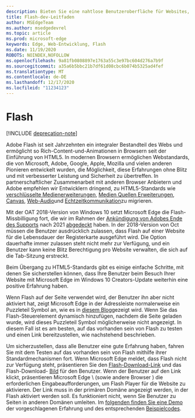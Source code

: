 ```yaml
---
description: Bieten Sie eine nahtlose Benutzeroberfläche für Websites, die Adobe Flash erfordern.
title: Flash-dev-Leitfaden
author: MSEdgeTeam
ms.author: msedgedevrel
ms.topic: article
ms.prod: microsoft-edge
keywords: Edge, Web-Entwicklung, Flash
ms.date: 11/19/2020
ROBOTS: NOINDEX,NOFOLLOW
ms.openlocfilehash: 9a81fb0808897e1763a55c3e97bc604d276a7b9f
ms.sourcegitcommit: a35a6b5bbc21b7df61d08cbc6b074b5325ad4fef
ms.translationtype: MT
ms.contentlocale: de-DE
ms.lasthandoff: 12/17/2020
ms.locfileid: "11234123"
---
```

# Flash  

[!INCLUDE [deprecation-note](../../includes/legacy-edge-note.md)]  

Adobe Flash ist seit Jahrzehnten ein integraler Bestandteil des Webs und ermöglicht so Rich-Content-und-Animationen in Browsern seit der Einführung von HTML5.  In modernen Browsern ermöglichen Webstandards, die von Microsoft, Adobe, Google, Apple, Mozilla und vielen anderen Pionieren entwickelt wurden, die Möglichkeit, diese Erfahrungen ohne Blitz und mit verbesserter Leistung und Sicherheit zu übertreffen.  In partnerschaftlicher Zusammenarbeit mit anderen Browser Anbietern und Adobe empfehlen wir Entwicklern dringend, zu HTML5-Standards wie [verschlüsselte Medienerweiterungen](https://developer.microsoft.com/microsoft-edge/platform/status/encryptedmediaextensions), [Medien Quellen Erweiterungen](https://developer.microsoft.com/microsoft-edge/platform/status/mediasourceextensions), [Canvas](https://developer.microsoft.com/microsoft-edge/platform/status/canvas), [Web-Audio](https://developer.microsoft.com/microsoft-edge/platform/status/webaudioapi)und [Echtzeitkommunikation](https://developer.microsoft.com/microsoft-edge/platform/status/webrtcobjectrtcapi)zu migrieren.  

Mit der OAT 2018-Version von Windows 10 setzt Microsoft Edge die Flash-Missbilligung fort, die wir im Rahmen der [Ankündigung von Adobes Ende des Supports](https://theblog.adobe.com/adobe-flash-update) nach 2021 [abgedeckt](https://blogs.windows.com/msedgedev/2017/07/25) haben.  In der 2018-Version von Oct müssen die Benutzer ausdrücklich zulassen, dass Flash auf einer Website für die Lebensdauer der Registerkarte ausgeführt wird.  Die Option dauerhafte immer zulassen steht nicht mehr zur Verfügung, und ein Benutzer kann keine Blitz Berechtigung pro Website verwalten, die sich auf die Tab-Sitzung erstreckt.  

Beim Übergang zu HTML5-Standards gibt es einige einfache Schritte, mit denen Sie sicherstellen können, dass Ihre Benutzer beim Besuch Ihrer Website mit Microsoft Edge im Windows 10 Creators-Update weiterhin eine positive Erfahrung haben.  

Wenn Flash auf der Seite verwendet wird, der Benutzer ihn aber nicht aktiviert hat, zeigt Microsoft Edge in der Adressleiste normalerweise ein Puzzleteil Symbol an, wie es in [diesem Blog](https://blogs.windows.com/msedgedev/2016/12/14)gezeigt wird.  Wenn Sie das Flash-Steuerelement dynamisch hinzufügen, nachdem die Seite geladen wurde, wird dieses Puzzleteil Symbol möglicherweise nicht angezeigt.  In diesem Fall ist es am besten, auf das vorhanden sein von Flash zu testen und einen Link bereitzustellen, wie nachstehend beschrieben.  

Um sicherzustellen, dass alle Benutzer eine gute Erfahrung haben, fahren Sie mit dem Testen auf das vorhanden sein von Flash mithilfe ihrer Standardmechanismen fort.  Wenn Microsoft Edge meldet, dass Flash nicht zur Verfügung steht, präsentieren Sie den [Flash-Download-Link](http://get.adobe.com/flashplayer) und das Flash-Download- [Bild](http://www.adobe.com/legal/permissions/icons-web-logos.html#flashplayer) für den Benutzer.  Wenn der Benutzer auf den Link klickt, präsentieren Microsoft Edge \ (sowie andere Browser \) die erforderlichen Eingabeaufforderungen, um Flash Player für die Website zu aktivieren.  Der Link muss in der primären Domäne angezeigt werden, in der Flash aktiviert werden soll.  Es funktioniert nicht, wenn Sie Benutzer zu Seiten in anderen Domänen umleiten.  Im [folgenden finden Sie eine Demo](https://microsoftedge.github.io/MicrosoftEdge-Documentation/flashclicktorun) der vorgeschlagenen Erfahrung und des entsprechenden [Beispielcodes](https://github.com/MicrosoftEdge/MicrosoftEdge-Documentation/tree/master/docs/flashclicktorun).  
